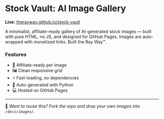 # Stock Vault: AI Image Gallery

**Live:** [therayway.github.io/stock-vault](https://therayway.github.io/stock-vault/)

A minimalist, affiliate-ready gallery of AI-generated stock images — built with pure HTML, no JS, and designed for GitHub Pages. Images are auto-wrapped with monetized links. Built the Ray Way™.

### Features

- 🔗 Affiliate-ready per image
- 🖼 Clean responsive grid
- ⚡ Fast-loading, no dependencies
- 🧰 Auto-generated with Python
- 💻 Hosted on GitHub Pages

---

🧠 *Want to reuse this? Fork the repo and drop your own images into `/docs/images/`.*



